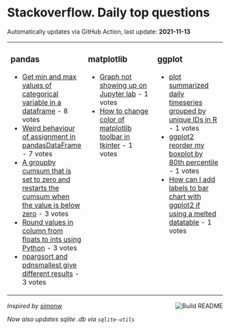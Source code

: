 # Stackoverflow. Daily top questions 

Automatically updates via GitHub Action, last update: **<!-- date starts -->2021-11-13<!-- date ends -->**


<table><tr><td valign="top" width="33%">

### pandas
<!-- pandas starts -->
* [Get min and max values of categorical variable in a dataframe](https://stackoverflow.com/questions/69950418/get-min-and-max-values-of-categorical-variable-in-a-dataframe) - 8 votes
* [Weird behaviour of assignment in pandasDataFrame](https://stackoverflow.com/questions/69954697/weird-behaviour-of-assignment-in-pandas-dataframe) - 7 votes
* [A groupby cumsum that is set to zero and restarts the cumsum when the value is below zero](https://stackoverflow.com/questions/69955921/a-groupby-cumsum-that-is-set-to-zero-and-restarts-the-cumsum-when-the-value-is-b) - 3 votes
* [Round values in column from floats to ints using Python](https://stackoverflow.com/questions/69950914/round-values-in-column-from-floats-to-ints-using-python) - 3 votes
* [npargsort and pdnsmallest give different results](https://stackoverflow.com/questions/69950691/np-argsort-and-pd-nsmallest-give-different-results) - 3 votes
<!-- pandas ends -->
</td><td valign="top" width="34%">


### matplotlib
<!-- matplotlib starts -->
* [Graph not showing up on Jupyter lab](https://stackoverflow.com/questions/69956150/graph-not-showing-up-on-jupyter-lab) - 1 votes
* [How to change color of matplotlib toolbar in tkinter](https://stackoverflow.com/questions/69955087/how-to-change-color-of-matplotlib-toolbar-in-tkinter) - 1 votes
<!-- matplotlib ends -->
</td><td valign="top" width="34%">


### ggplot
<!-- ggplot2 starts -->
* [plot summarized daily timeseries grouped by unique IDs in R](https://stackoverflow.com/questions/69953249/plot-summarized-daily-timeseries-grouped-by-unique-ids-in-r) - 1 votes
* [ggplot2 reorder my boxplot by 80th percentile](https://stackoverflow.com/questions/69951705/ggplot2-reorder-my-boxplot-by-80th-percentile) - 1 votes
* [How can I add labels to bar chart with ggplot2 if using a melted datatable](https://stackoverflow.com/questions/69950687/how-can-i-add-labels-to-bar-chart-with-ggplot2-if-using-a-melted-data-table) - 1 votes
<!-- ggplot2 ends -->
</td></tr></table>

<a href="https://github.com/hp0404/hp0404/actions"><img src="https://github.com/hp0404/hp0404/workflows/Build%20README/badge.svg" align="right" alt="Build README"></a> <p>*Inspired by  [simonw](https://github.com/simonw/simonw)*</p> <p> *Now also updates sqlite .db via `sqlite-utils`* </p>

